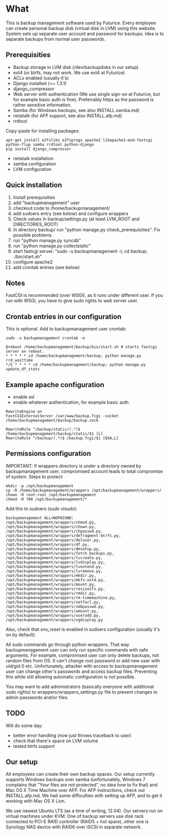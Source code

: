 What
====

This is backup management software used by Futurice. Every employee can create
personal backup disk (virtual disk in LVM) using this website. System sets up separate user account and password for backups. 
Idea is to separate backups from normal user passwords.

Prerequisities
--------------

* Backup storage in LVM disk (/dev/backupdisks in our setup)
* ext4 (or btrfs, may not work. We use ext4 at Futurice)
* ACLs enabled (usually it's)
* Django installed (>= 1.3.1)
* django_compressor
* Web server with authentication (We use single sign-on at Futurice, but for example basic auth is fine). Preferrably https as the password is rather sensitive information.
* Samba (for Windows backups, see also INSTALL.samba.md)
* netatalk (for AFP support, see also INSTALL.afp.md)
* rrdtool

Copy-paste for installing packages:

```
apt-get install e2fslibs e2fsprogs apache2 libapache2-mod-fastcgi python-flup samba rrdtool python-django
pip install django_compressor
```

* netatalk installation
* samba configuration
* LVM configuration

Quick installation
------------------

1. Install prerequisities
1. add "backupmanagement" user
1. checkout code to /home/backupmanagement/
1. add sudoers entry (see below) and configure wrappers
1. Check values in backup/settings.py (at least LVM_ROOT and DIRECTORIES_ROOT)
1. In directory backup/ run "python manage.py check_prerequisities". Fix possible problems.
1. run "python manage.py syncdb"
1. run "python manage.py collectstatic"
1. start fastcgi server: "sudo -u backupmanagement -i; cd backup; ./bin/start.sh"
1. configure apache2
1. add crontab entries (see below)

Notes
-----

FastCGI is recommended (over WSGI), as it runs under different user. If you run with WSGI, you have to give sudo rights to web server user.

Crontab entries in our configuration
------------------------------------

This is optional. Add to backupmanagement user crontab:

```
sudo -u backupmanagement crontab -e
```

```
@reboot /home/backupmanagement/backup/bin/start.sh # starts fastcgi server on reboot.
* * * * * cd /home/backupmanagement/backup; python manage.py rrd_waittime
*/5 * * * * cd /home/backupmanagement/backup; python manage.py update_df_stats
```

Example apache configuration
----------------------------

* enable ssl
* enable whatever authentication, for example basic auth.

```
RewriteEngine on
FastCGIExternalServer /var/www/backup.fcgi -socket /home/backupmanagement/backup/backup.sock

RewriteRule ^/backup/static/(.*)$ /home/backupmanagement/backup/static/$1 [L]
RewriteRule ^/backup/(.*)$ /backup.fcgi/$1 [QSA,L]
```

Permissions configuration
-------------------------

IMPORTANT: If wrappers directory is under a directory owned by 
backupmanagement user, compromised account leads to total compromise of 
system. Steps to protect:

```
mkdir -p /opt/backupmanagement
cp -R /home/backupmanagement/wrappers /opt/backupmanagement/wrappers/
chown -R root:root /opt/backupmanagement 
chmod -R 700 /opt/backupmanagement/*
```

Add this to sudoers (*sudo visudo*):

```
backupmanagement ALL=NOPASSWD: /opt/backupmanagement/wrappers/chmod.py, /opt/backupmanagement/wrappers/chown.py, /opt/backupmanagement/wrappers/chpasswd.py, /opt/backupmanagement/wrappers/defragment-btrfs.py, /opt/backupmanagement/wrappers/deluser.py, /opt/backupmanagement/wrappers/df.py, /opt/backupmanagement/wrappers/dmsetup.py, /opt/backupmanagement/wrappers/fetch_backups.py, /opt/backupmanagement/wrappers/lvcreate.py, /opt/backupmanagement/wrappers/lvdisplay.py, /opt/backupmanagement/wrappers/lvextend.py, /opt/backupmanagement/wrappers/lvremove.py, /opt/backupmanagement/wrappers/mkdir.py, /opt/backupmanagement/wrappers/mkfs-ext4.py, /opt/backupmanagement/wrappers/mount.py, /opt/backupmanagement/wrappers/resize2fs.py, /opt/backupmanagement/wrappers/rmdir.py, /opt/backupmanagement/wrappers/rm-timemachine.py, /opt/backupmanagement/wrappers/setfacl.py, /opt/backupmanagement/wrappers/smbpasswd.py, /opt/backupmanagement/wrappers/umount.py, /opt/backupmanagement/wrappers/useradd.py, /opt/backupmanagement/wrappers/vgdisplay.py
```

Also, check that *env_reset* is enabled in sudoers configuration (usually it's on by 
default).

All sudo commands go through python wrappers. That way backupmanagement 
user can only run specific commands with safe arguments. For example, 
compromised user can only delete backups, not random files from OS. It 
can't change root password or add new user with uid/gid 0 etc. 
Unfortunately, attacker with access to backupmanagement user can change 
other's passwords and access backup files. Preventing this while still 
allowing automatic configuration is not possible.

You may want to add administrators (basically everyone with additional
sudo rights) to wrappers/wrappers_settings.py file to prevent changes
to admin passwords and/or files.

TODO
----

Will do some day:
- better error handling (now just throws traceback to user)
- check that there's space on LVM volume
- tested btrfs support

Our setup
---------

All employees can create their own backup spaces. Our setup currently 
supports Windows backups over samba (unfortunately, Windows 7 complains 
that "Your files are not protected", no idea how to fix that) and Mac OS 
X Time Machine over AFP. For AFP instructions, check out 
INSTALL.afp.md. We had some difficulties with setting up AFP, and to 
get it working with Mac OS X Lion.

We use newest Ubuntu LTS (as a time of writing, 12.04). Our servers run 
on virtual machines under KVM. One of backup servers use disk rack 
connected to PCI-E RAID controller (RAID5 + hot spare), other one is 
Synology NAS device with RAID6 over iSCSI in separate network.

